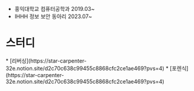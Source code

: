 * 홍익대학교 컴퓨터공학과 2019.03~
* IHHH 정보 보안 동아리 2023.07~

<h1>
  스터디
</h1>
* [리버싱](https://star-carpenter-32e.notion.site/d2c70c638c99455c8868cfc2ce1ae469?pvs=4)
* [포렌식](https://star-carpenter-32e.notion.site/d2c70c638c99455c8868cfc2ce1ae469?pvs=4)
<!--
**Dyedds/Dyedds** is a ✨ _special_ ✨ repository because its `README.md` (this file) appears on your GitHub profile.

Here are some ideas to get you started:

- 🔭 I’m currently working on ...
- 🌱 I’m currently learning ...
- 👯 I’m looking to collaborate on ...
- 🤔 I’m looking for help with ...
- 💬 Ask me about ...
- 📫 How to reach me: ...
- 😄 Pronouns: ...
- ⚡ Fun fact: ...
-->
